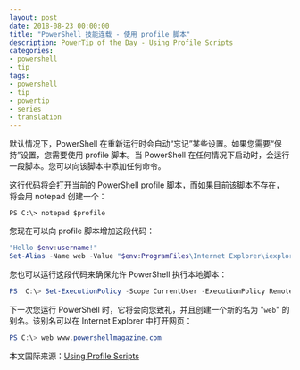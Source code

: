 ```yaml
---
layout: post
date: 2018-08-23 00:00:00
title: "PowerShell 技能连载 - 使用 profile 脚本"
description: PowerTip of the Day - Using Profile Scripts
categories:
- powershell
- tip
tags:
- powershell
- tip
- powertip
- series
- translation
---
```

默认情况下，PowerShell 在重新运行时会自动“忘记”某些设置。如果您需要“保持”设置，您需要使用 profile 脚本。当 PowerShell 在任何情况下启动时，会运行一段脚本。您可以向该脚本中添加任何命令。

这行代码将会打开当前的 PowerShell profile 脚本，而如果目前该脚本不存在，将会用 notepad 创建一个：

```
PS C:\> notepad $profile
```

您现在可以向 profile 脚本增加这段代码：

```powershell
"Hello $env:username!"
Set-Alias -Name web -Value "$env:ProgramFiles\Internet Explorer\iexplore.exe"
```

您也可以运行这段代码来确保允许 PowerShell 执行本地脚本：

```powershell
PS  C:\> Set-ExecutionPolicy -Scope CurrentUser -ExecutionPolicy RemoteSigned -Force
```

下一次您运行 PowerShell 时，它将会向您致礼，并且创建一个新的名为 "`web`" 的别名。该别名可以在 Internet Explorer 中打开网页：

```powershell
PS C:\> web www.powershellmagazine.com
```

<!--more-->
本文国际来源：[Using Profile Scripts](http://community.idera.com/powershell/powertips/b/tips/posts/using-profile-scripts1)
